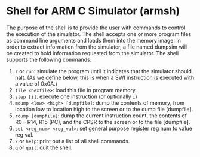 # Shell for ARM C Simulator (armsh)

The purpose of the shell is to provide the user with commands to control the execution of the simulator.
The shell accepts one or more program files as command line arguments and loads them into the memory
image. In order to extract information from the simulator, a file named dumpsim will be created to hold
information requested from the simulator. The shell supports the following commands:

1. `r` or `run`: simulate the program until it indicates that the simulator should halt. (As we define below, this is when a SWI instruction is executed with a value of 0x0A.)
2. `file <hexfile>`: load this file in program memory.
3. `step [i]`: execute one instruction (or optionally `i`)
4. `mdump <low> <high> [dumpfile]`: dump the contents of memory, from location low to location high to the screen or to the dump file [dumpfile].
5. `rdump [dumpfile]`: dump the current instruction count, the contents of R0 – R14, R15 (PC), and the CPSR to the screen or to the file [dumpfile].
6. `set <reg_num> <reg_val>`: set general purpose register reg num to value reg val.
7. `?` or `help`: print out a list of all shell commands.
8. `q` or `quit`: quit the shell.
